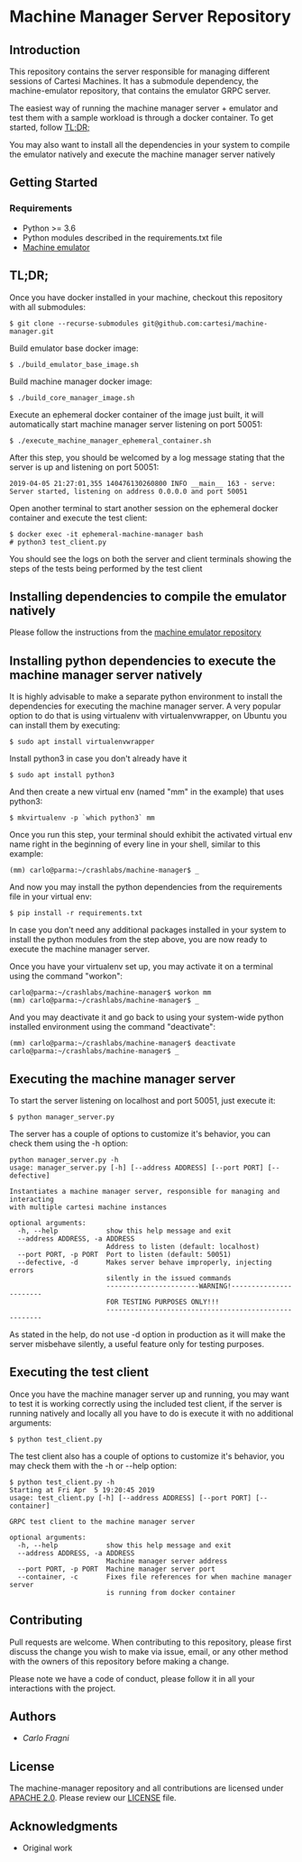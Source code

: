 # Machine Manager Server Repository

## Introduction

This repository contains the server responsible for managing different sessions of Cartesi Machines. It has a submodule dependency, the machine-emulator repository, that contains the emulator GRPC server.

The easiest way of running the machine manager server + emulator and test them with a sample workload is through a docker container. To get started, follow [TL;DR;](#tldr)

You may also want to install all the dependencies in your system to compile the emulator natively and execute the machine manager server natively

## Getting Started

### Requirements

- Python >= 3.6
- Python modules described in the requirements.txt file
- [Machine emulator](https://github.com/cartesi/machine-emulator)

## TL;DR;

Once you have docker installed in your machine, checkout this repository with all submodules:
```console
$ git clone --recurse-submodules git@github.com:cartesi/machine-manager.git
```

Build emulator base docker image:
```console
$ ./build_emulator_base_image.sh
```

Build machine manager docker image:
```console
$ ./build_core_manager_image.sh
```

Execute an ephemeral docker container of the image just built, it will automatically start machine manager server listening on port 50051:
```console
$ ./execute_machine_manager_ephemeral_container.sh
```

After this step, you should be welcomed by a log message stating that the server is up and listening on port 50051:
```console
2019-04-05 21:27:01,355 140476130260800 INFO __main__ 163 - serve: Server started, listening on address 0.0.0.0 and port 50051
```

Open another terminal to start another session on the ephemeral docker container and execute the test client:
```console
$ docker exec -it ephemeral-machine-manager bash
# python3 test_client.py
```
You should see the logs on both the server and client terminals showing the steps of the tests being performed by the test client

## Installing dependencies to compile the emulator natively

Please follow the instructions from the [machine emulator repository](https://github.com/cartesi/machine-emulator/blob/master/README.md)

## Installing python dependencies to execute the machine manager server natively

It is highly advisable to make a separate python environment to install the dependencies for executing the machine manager server. A very popular option to do that is using virtualenv with virtualenvwrapper, on Ubuntu you can install them by executing:
```console
$ sudo apt install virtualenvwrapper
```

Install python3 in case you don't already have it
```console
$ sudo apt install python3
```

And then create a new virtual env (named "mm" in the example) that uses python3:
```console
$ mkvirtualenv -p `which python3` mm
```

Once you run this step, your terminal should exhibit the activated virtual env name right in the beginning of every line in your shell, similar to this example:
```console
(mm) carlo@parma:~/crashlabs/machine-manager$ _
```

And now you may install the python dependencies from the requirements file in your virtual env:
```console
$ pip install -r requirements.txt
```

In case you don't need any additional packages installed in your system to install the python modules from the step above, you are now ready to execute the machine manager server.

Once you have your virtualenv set up, you may activate it on a terminal using the command "workon":
```console
carlo@parma:~/crashlabs/machine-manager$ workon mm
(mm) carlo@parma:~/crashlabs/machine-manager$ _
```

And you may deactivate it and go back to using your system-wide python installed environment using the command "deactivate":
```console
(mm) carlo@parma:~/crashlabs/machine-manager$ deactivate
carlo@parma:~/crashlabs/machine-manager$ _
```

## Executing the machine manager server

To start the server listening on localhost and port 50051, just execute it:
```console
$ python manager_server.py
```

The server has a couple of options to customize it's behavior, you can check them using the -h option:
```console
python manager_server.py -h
usage: manager_server.py [-h] [--address ADDRESS] [--port PORT] [--defective]

Instantiates a machine manager server, responsible for managing and interacting
with multiple cartesi machine instances

optional arguments:
  -h, --help            show this help message and exit
  --address ADDRESS, -a ADDRESS
                        Address to listen (default: localhost)
  --port PORT, -p PORT  Port to listen (default: 50051)
  --defective, -d       Makes server behave improperly, injecting errors
                        silently in the issued commands
                        -----------------------WARNING!-----------------------
                        FOR TESTING PURPOSES ONLY!!!
                        ------------------------------------------------------
```

As stated in the help, do not use -d option in production as it will make the server misbehave silently, a useful feature only for testing purposes.

## Executing the test client

Once you have the machine manager server up and running, you may want to test it is working correctly using the included test client, if the server is running natively and locally all you have to do is execute it with no additional arguments:
```console
$ python test_client.py
```

The test client also has a couple of options to customize it's behavior, you may check them with the -h or --help option:
```console
$ python test_client.py -h
Starting at Fri Apr  5 19:20:45 2019
usage: test_client.py [-h] [--address ADDRESS] [--port PORT] [--container]

GRPC test client to the machine manager server

optional arguments:
  -h, --help            show this help message and exit
  --address ADDRESS, -a ADDRESS
                        Machine manager server address
  --port PORT, -p PORT  Machine manager server port
  --container, -c       Fixes file references for when machine manager server
                        is running from docker container
```

## Contributing

Pull requests are welcome. When contributing to this repository, please first discuss the change you wish to make via issue, email, or any other method with the owners of this repository before making a change.

Please note we have a code of conduct, please follow it in all your interactions with the project.

## Authors

- *Carlo Fragni*

## License

The machine-manager repository and all contributions are licensed under
[APACHE 2.0](https://www.apache.org/licenses/LICENSE-2.0). Please review our [LICENSE](https://github.com/cartesi/machine-manager/blob/master/LICENSE) file.

## Acknowledgments

- Original work
